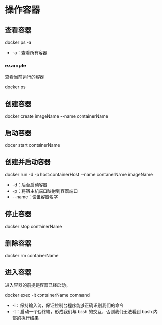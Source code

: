 # 操作容器



## 查看容器

docker ps -a

- -a：查看所有容器

### example

查看当前运行的容器

docker ps

## 创建容器

docker create imageName --name containerName



## 启动容器

docer start containerName



## 创建并启动容器

docker run -d -p host:containerHost --name contanerName imageName

- -d：后台启动容器
- -p：将宿主机端口映射到容器端口
- --name：设置容器名字



## 停止容器

docker stop containerName



## 删除容器

docker rm containerName





## 进入容器

进入容器的前提是容器已经启动。

docker exec -it containerName command

- -i：保持输入流，保证控制台程序能够正确识别我们的命令
- -t：启动一个伪终端，形成我们与 bash 的交互，否则我们无法看到 bash 内部的执行结果

